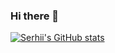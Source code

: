 ### Hi there 👋

[![Serhii's GitHub stats](https://github-readme-stats.vercel.app/api?username=andriichuk&count_private=true&show_icons=true)](https://github.com/andriichuk/andriichuk)

<!--
**andriichuk/andriichuk** is a ✨ _special_ ✨ repository because its `README.md` (this file) appears on your GitHub profile.

Here are some ideas to get you started:

- 🔭 I’m currently working on ...
- 🌱 I’m currently learning ...
- 👯 I’m looking to collaborate on ...
- 🤔 I’m looking for help with ...
- 💬 Ask me about ...
- 📫 How to reach me: ...
- 😄 Pronouns: ...
- ⚡ Fun fact: ...
-->
